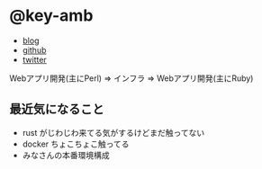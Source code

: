 # @key-amb

- [blog](http://keyamb.hatenablog.com/)
- [github](https://github.com/key-amb)
- [twitter](https://twitter.com/key_amb)

Webアプリ開発(主にPerl) => インフラ => Webアプリ開発(主にRuby)

## 最近気になること

- rust がじわじわ来てる気がするけどまだ触ってない
- docker ちょこちょこ触ってる
- みなさんの本番環境構成

